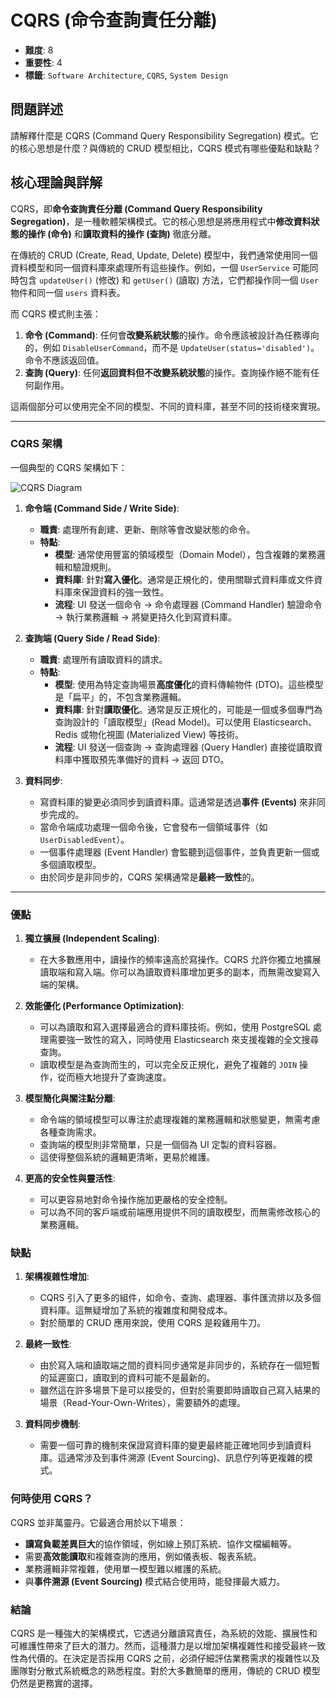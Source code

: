 # CQRS (命令查詢責任分離)

- **難度**: 8
- **重要性**: 4
- **標籤**: `Software Architecture`, `CQRS`, `System Design`

## 問題詳述

請解釋什麼是 CQRS (Command Query Responsibility Segregation) 模式。它的核心思想是什麼？與傳統的 CRUD 模型相比，CQRS 模式有哪些優點和缺點？

## 核心理論與詳解

CQRS，即**命令查詢責任分離 (Command Query Responsibility Segregation)**，是一種軟體架構模式。它的核心思想是將應用程式中**修改資料狀態的操作 (命令)** 和**讀取資料的操作 (查詢)** 徹底分離。

在傳統的 CRUD (Create, Read, Update, Delete) 模型中，我們通常使用同一個資料模型和同一個資料庫來處理所有這些操作。例如，一個 `UserService` 可能同時包含 `updateUser()` (修改) 和 `getUser()` (讀取) 方法，它們都操作同一個 `User` 物件和同一個 `users` 資料表。

而 CQRS 模式則主張：

1.  **命令 (Command)**: 任何會**改變系統狀態**的操作。命令應該被設計為任務導向的，例如 `DisableUserCommand`，而不是 `UpdateUser(status='disabled')`。命令不應該返回值。
2.  **查詢 (Query)**: 任何**返回資料但不改變系統狀態**的操作。查詢操作絕不能有任何副作用。

這兩個部分可以使用完全不同的模型、不同的資料庫，甚至不同的技術棧來實現。

---

### CQRS 架構

一個典型的 CQRS 架構如下：

![CQRS Diagram](https://i.imgur.com/example.png)  <!-- 這裡應該有一個 CQRS 架構圖 -->

1.  **命令端 (Command Side / Write Side)**:
    -   **職責**: 處理所有創建、更新、刪除等會改變狀態的命令。
    -   **特點**:
        -   **模型**: 通常使用豐富的領域模型（Domain Model），包含複雜的業務邏輯和驗證規則。
        -   **資料庫**: 針對**寫入優化**。通常是正規化的，使用關聯式資料庫或文件資料庫來保證資料的強一致性。
        -   **流程**: UI 發送一個命令 -> 命令處理器 (Command Handler) 驗證命令 -> 執行業務邏輯 -> 將變更持久化到寫資料庫。

2.  **查詢端 (Query Side / Read Side)**:
    -   **職責**: 處理所有讀取資料的請求。
    -   **特點**:
        -   **模型**: 使用為特定查詢場景**高度優化**的資料傳輸物件 (DTO)。這些模型是「扁平」的，不包含業務邏輯。
        -   **資料庫**: 針對**讀取優化**。通常是反正規化的，可能是一個或多個專門為查詢設計的「讀取模型」(Read Model)。可以使用 Elasticsearch、Redis 或物化視圖 (Materialized View) 等技術。
        -   **流程**: UI 發送一個查詢 -> 查詢處理器 (Query Handler) 直接從讀取資料庫中獲取預先準備好的資料 -> 返回 DTO。

3.  **資料同步**:
    -   寫資料庫的變更必須同步到讀資料庫。這通常是透過**事件 (Events)** 來非同步完成的。
    -   當命令端成功處理一個命令後，它會發布一個領域事件（如 `UserDisabledEvent`）。
    -   一個事件處理器 (Event Handler) 會監聽到這個事件，並負責更新一個或多個讀取模型。
    -   由於同步是非同步的，CQRS 架構通常是**最終一致性**的。

---

### 優點

1.  **獨立擴展 (Independent Scaling)**:
    -   在大多數應用中，讀操作的頻率遠高於寫操作。CQRS 允許你獨立地擴展讀取端和寫入端。你可以為讀取資料庫增加更多的副本，而無需改變寫入端的架構。

2.  **效能優化 (Performance Optimization)**:
    -   可以為讀取和寫入選擇最適合的資料庫技術。例如，使用 PostgreSQL 處理需要強一致性的寫入，同時使用 Elasticsearch 來支援複雜的全文搜尋查詢。
    -   讀取模型是為查詢而生的，可以完全反正規化，避免了複雜的 `JOIN` 操作，從而極大地提升了查詢速度。

3.  **模型簡化與關注點分離**:
    -   命令端的領域模型可以專注於處理複雜的業務邏輯和狀態變更，無需考慮各種查詢需求。
    -   查詢端的模型則非常簡單，只是一個個為 UI 定製的資料容器。
    -   這使得整個系統的邏輯更清晰，更易於維護。

4.  **更高的安全性與靈活性**:
    -   可以更容易地對命令操作施加更嚴格的安全控制。
    -   可以為不同的客戶端或前端應用提供不同的讀取模型，而無需修改核心的業務邏輯。

### 缺點

1.  **架構複雜性增加**:
    -   CQRS 引入了更多的組件，如命令、查詢、處理器、事件匯流排以及多個資料庫。這無疑增加了系統的複雜度和開發成本。
    -   對於簡單的 CRUD 應用來說，使用 CQRS 是殺雞用牛刀。

2.  **最終一致性**:
    -   由於寫入端和讀取端之間的資料同步通常是非同步的，系統存在一個短暫的延遲窗口，讀取到的資料可能不是最新的。
    -   雖然這在許多場景下是可以接受的，但對於需要即時讀取自己寫入結果的場景（Read-Your-Own-Writes），需要額外的處理。

3.  **資料同步機制**:
    -   需要一個可靠的機制來保證寫資料庫的變更最終能正確地同步到讀資料庫。這通常涉及到事件溯源 (Event Sourcing)、訊息佇列等更複雜的模式。

### 何時使用 CQRS？

CQRS 並非萬靈丹。它最適合用於以下場景：

-   **讀寫負載差異巨大**的協作領域，例如線上預訂系統、協作文檔編輯等。
-   需要**高效能讀取**和複雜查詢的應用，例如儀表板、報表系統。
-   業務邏輯非常複雜，使用單一模型難以維護的系統。
-   與**事件溯源 (Event Sourcing)** 模式結合使用時，能發揮最大威力。

### 結論

CQRS 是一種強大的架構模式，它透過分離讀寫責任，為系統的效能、擴展性和可維護性帶來了巨大的潛力。然而，這種潛力是以增加架構複雜性和接受最終一致性為代價的。在決定是否採用 CQRS 之前，必須仔細評估業務需求的複雜性以及團隊對分散式系統概念的熟悉程度。對於大多數簡單的應用，傳統的 CRUD 模型仍然是更務實的選擇。
